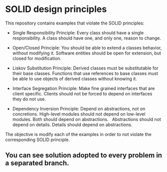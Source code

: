# SOLID design principles

This repository contains examples that violate the SOLID principles:

- Single Responsibility Principle: Every class should have a single responsibility. A class should have one, and only
 one, reason to change. 

- Open/Closed Principle: You should be able to extend a classes behavior, without modifying it. Software entities 
should be open for extension, but closed for modification.

- Liskov Substitution Principle: Derived classes must be substitutable for their base classes. Functions that use references to base classes must be able to use objects of derived classes without knowing it.

- Interface Segregation Principle: Make fine grained interfaces that are client specific. Clients should not be 
forced to depend on interfaces they do not use.

- Dependency Inversion Principle: Depend on abstractions, not on concretions. High-level modules should not depend on
 low-level modules. Both should depend on abstractions.   Abstractions should not depend on details. Details should 
 depend on abstractions.

The objective is modify each of the examples in order to not violate the corresponding SOLID principle.

## You can see solution adopted to every problem in a separated branch.